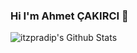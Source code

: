 ### Hi I'm Ahmet ÇAKIRCI 👋

<!--
**ahmetcakirci/ahmetcakirci** is a ✨ _special_ ✨ repository because its `README.md` (this file) appears on your GitHub profile.

Here are some ideas to get you started:

- 🔭 I’m currently working on ...
- 🌱 I’m currently learning ...
- 👯 I’m looking to collaborate on ...
- 🤔 I’m looking for help with ...
- 💬 Ask me about ...
- 📫 How to reach me: ...
- 😄 Pronouns: ...
- ⚡ Fun fact: ...
-->
<img align="left" alt="itzpradip's Github Stats" src="https://github-readme-stats.vercel.app/api?username=itzpradip&show_icons=true&hide_border=true" />

